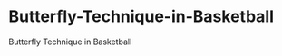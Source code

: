 Butterfly-Technique-in-Basketball
=================================

Butterfly Technique in Basketball

